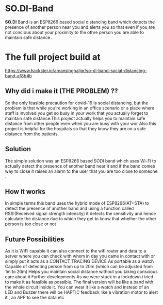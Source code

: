 # SO.DI-Band
**SO.DI** Band is an ESP8266 based social distancing band which detects the presence of another person near you and alerts you so that even if you are not concious about your proximity to the othre person you are able to maintain safe distance .

# The full project build at 
https://www.hackster.io/amansinghaljpr/so-di-band-social-distancing-band-af8b4b

## Why did i make it (THE PROBLEM) ?? 
So the only feasible precaution for covid-19 is social distancing, but the problem is that while you're working in an office scenario or a place where staff is involved you get so busy in your work that you actually  forget to maintain safe distance.This project actually helps you to maintain safe distance from other people even when you are busy with your wor
Also this project is helpful for the hospitals so that they know they are on a safe distance from the patients. 


## **Solution**

The simple solution was an ESP8266 based SODI band which uses Wi-Fi to actually detect the presence of another band near it and if the band comes way to close it raises an alarm to the user that you are too close to someone .

## **How it works**

In simple terms this band uses the hybrid mode of ESP8266(AT+STA) to detect the presence of another band and using a function called RSSI(Received signal strength intensity)  it detects the sensitivity and hence calculate the distance due to which they get to know that whether the other person is too close or not

## **Future Possibilities**

As it is WiFi capable it can also connect to the wifi router and data to a server where you can check with whom in day you came in contact with or simply put it acts as a CONTACT TRACING DEVICE 
As portable as a watch 
Capable of detecting person from up to 20m (which can be adjusted from 1m to 20m)
Helps you maintain social distance without you taking conscious care about it
Further developments
As we were stuck in a lockdown i tried to make it as feasible as possible. The final version will be like a band with the whole circuit inside it. You can wear it like a watch and instead of an LED and Buzzer there will be HAPTIC feedback like a vibration motor to alert it , an APP to see the data etc 
